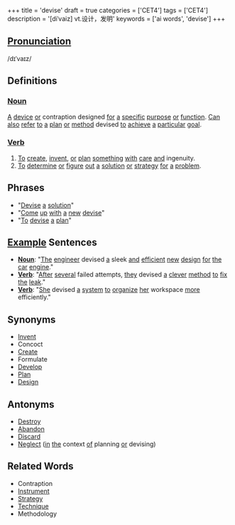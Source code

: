 +++
title = 'devise'
draft = true
categories = ['CET4']
tags = ['CET4']
description = '[diˈvaiz] vt.设计，发明'
keywords = ['ai words', 'devise']
+++

## [Pronunciation](/en/post/pronunciation/)
/dɪˈvaɪz/

## Definitions
### [Noun](/en/post/noun/)
[A](/en/post/a/) [device](/en/post/device/) [or](/en/post/or/) contraption designed [for](/en/post/for/) [a](/en/post/a/) [specific](/en/post/specific/) [purpose](/en/post/purpose/) [or](/en/post/or/) [function](/en/post/function/). [Can](/en/post/can/) [also](/en/post/also/) [refer](/en/post/refer/) [to](/en/post/to/) [a](/en/post/a/) [plan](/en/post/plan/) [or](/en/post/or/) [method](/en/post/method/) devised [to](/en/post/to/) [achieve](/en/post/achieve/) [a](/en/post/a/) [particular](/en/post/particular/) [goal](/en/post/goal/).

### [Verb](/en/post/verb/)
1. [To](/en/post/to/) [create](/en/post/create/), [invent](/en/post/invent/), [or](/en/post/or/) [plan](/en/post/plan/) [something](/en/post/something/) [with](/en/post/with/) [care](/en/post/care/) [and](/en/post/and/) ingenuity.
2. [To](/en/post/to/) [determine](/en/post/determine/) [or](/en/post/or/) [figure](/en/post/figure/) [out](/en/post/out/) [a](/en/post/a/) [solution](/en/post/solution/) [or](/en/post/or/) [strategy](/en/post/strategy/) [for](/en/post/for/) [a](/en/post/a/) [problem](/en/post/problem/).

## Phrases
- "[Devise](/en/post/devise/) [a](/en/post/a/) [solution](/en/post/solution/)"
- "[Come](/en/post/come/) [up](/en/post/up/) [with](/en/post/with/) [a](/en/post/a/) [new](/en/post/new/) [devise](/en/post/devise/)"
- "[To](/en/post/to/) [devise](/en/post/devise/) [a](/en/post/a/) [plan](/en/post/plan/)"

## [Example](/en/post/example/) Sentences
- **[Noun](/en/post/noun/)**: "[The](/en/post/the/) [engineer](/en/post/engineer/) devised [a](/en/post/a/) sleek [and](/en/post/and/) [efficient](/en/post/efficient/) [new](/en/post/new/) [design](/en/post/design/) [for](/en/post/for/) [the](/en/post/the/) [car](/en/post/car/) [engine](/en/post/engine/)."
- **[Verb](/en/post/verb/)**: "[After](/en/post/after/) [several](/en/post/several/) failed attempts, [they](/en/post/they/) devised [a](/en/post/a/) [clever](/en/post/clever/) [method](/en/post/method/) [to](/en/post/to/) [fix](/en/post/fix/) [the](/en/post/the/) [leak](/en/post/leak/)."
- **[Verb](/en/post/verb/)**: "[She](/en/post/she/) devised [a](/en/post/a/) [system](/en/post/system/) [to](/en/post/to/) [organize](/en/post/organize/) [her](/en/post/her/) workspace [more](/en/post/more/) efficiently."

## Synonyms
- [Invent](/en/post/invent/)
- Concoct
- [Create](/en/post/create/)
- Formulate
- [Develop](/en/post/develop/)
- [Plan](/en/post/plan/)
- [Design](/en/post/design/)

## Antonyms
- [Destroy](/en/post/destroy/)
- [Abandon](/en/post/abandon/)
- [Discard](/en/post/discard/)
- [Neglect](/en/post/neglect/) ([in](/en/post/in/) [the](/en/post/the/) context [of](/en/post/of/) planning [or](/en/post/or/) devising)

## Related Words
- Contraption
- [Instrument](/en/post/instrument/)
- [Strategy](/en/post/strategy/)
- [Technique](/en/post/technique/)
- Methodology
